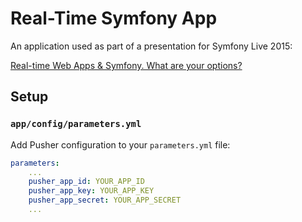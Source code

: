 # Real-Time Symfony App

An application used as part of a presentation for Symfony Live 2015: 

[Real-time Web Apps & Symfony. What are your options?](http://london2015.live.symfony.com/speakers#yui_3_17_2_1_1442233551897_235)

## Setup

### `app/config/parameters.yml`

Add Pusher configuration to your `parameters.yml` file:

```yml
parameters:
    ...
    pusher_app_id: YOUR_APP_ID
    pusher_app_key: YOUR_APP_KEY
    pusher_app_secret: YOUR_APP_SECRET
    ...
```
